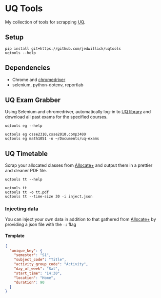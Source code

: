 # UQ Tools

My collection of tools for scrapping [UQ](https://www.uq.edu.au/).

## Setup

```shell
pip install git+https://github.com/jedwillick/uqtools
uqtools --help
```

## Dependencies

- Chrome and [chromedriver](https://chromedriver.chromium.org/downloads)
- selenium, python-dotenv, reportlab

## UQ Exam Grabber

Using Selenium and chromedriver, automatically log-in to [UQ library](https://www.library.uq.edu.au/exams/) and download all past exams for the specified
courses.

```shell
uqtools eg --help

uqtools eg csse2310,csse2010,comp3400
uqtools eg math1051 -o ~/Documents/uq-exams
```

## UQ Timetable

Scrap your allocated classes from [Allocate+](http://my.uq.edu.au/student-timetable) and output them in a prettier and cleaner PDF file.

```shell
uqtools tt --help

uqtools tt
uqtools tt -o tt.pdf
uqtools tt --time-size 30 -i inject.json
```

### Injecting data

You can inject your own data in addition to that gathered from [Allocate+](http://my.uq.edu.au/student-timetable) by providing a json file with the `-i` flag

#### Template

```json
{
  "unique_key": {
    "semester": "S1",
    "subject_code": "Title",
    "activity_group_code": "Activity",
    "day_of_week": "Sat",
    "start_time": "14:30",
    "location": "Home",
    "duration": 90
  }
}
```
